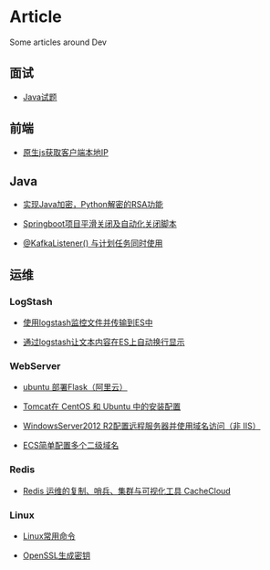 # Article
Some articles around Dev

## 面试

* [Java试题](https://carolcoral.github.io/Article/Interview/java)

## 前端
* [原生js获取客户端本地IP](https://carolcoral.github.io/Article/Web/%E5%8E%9F%E7%94%9Fjs%E8%8E%B7%E5%8F%96%E5%AE%A2%E6%88%B7%E7%AB%AF%E6%9C%AC%E5%9C%B0IP)


## Java
* [实现Java加密，Python解密的RSA功能](https://carolcoral.github.io/Article/JAVA/%E5%AE%9E%E7%8E%B0Java%E5%8A%A0%E5%AF%86%EF%BC%8CPython%E8%A7%A3%E5%AF%86%E7%9A%84RSA%E5%8A%9F%E8%83%BD)

* [Springboot项目平滑关闭及自动化关闭脚本](https://carolcoral.github.io/Article/JAVA/Springboot%E9%A1%B9%E7%9B%AE%E5%B9%B3%E6%BB%91%E5%85%B3%E9%97%AD%E5%8F%8A%E8%87%AA%E5%8A%A8%E5%8C%96%E5%85%B3%E9%97%AD%E8%84%9A%E6%9C%AC)

* [@KafkaListener() 与计划任务同时使用](https://carolcoral.github.io/Article/JAVA/%40KafkaListener()%20与计划任务同时使用)



## 运维
### LogStash
* [使用logstash监控文件并传输到ES中](https://carolcoral.github.io/Article/OAM/logstash/%E4%BD%BF%E7%94%A8logstash%E7%9B%91%E6%8E%A7%E6%96%87%E4%BB%B6%E5%B9%B6%E4%BC%A0%E8%BE%93%E5%88%B0ES%E4%B8%AD)

* [通过logstash让文本内容在ES上自动换行显示](https://carolcoral.github.io/Article/OAM/logstash/%E9%80%9A%E8%BF%87logstash%E8%AE%A9%E6%96%87%E6%9C%AC%E5%86%85%E5%AE%B9%E5%9C%A8ES%E4%B8%8A%E8%87%AA%E5%8A%A8%E6%8D%A2%E8%A1%8C%E6%98%BE%E7%A4%BA)

### WebServer
* [ubuntu 部署Flask（阿里云）](https://carolcoral.github.io/Article/OAM/Server/ubuntu%20%E9%83%A8%E7%BD%B2Flask%EF%BC%88%E9%98%BF%E9%87%8C%E4%BA%91%EF%BC%89)

* [Tomcat在 CentOS 和 Ubuntu 中的安装配置](https://carolcoral.github.io/Article/OAM/Server/Tomcat%E5%9C%A8%20CentOS%20%E5%92%8C%20Ubuntu%20%E4%B8%AD%E7%9A%84%E5%AE%89%E8%A3%85%E9%85%8D%E7%BD%AE)

* [WindowsServer2012 R2配置远程服务器并使用域名访问（非 IIS）](https://carolcoral.github.io/Article/OAM/Server/WindowsServer2012%20R2%E9%85%8D%E7%BD%AE%E8%BF%9C%E7%A8%8B%E6%9C%8D%E5%8A%A1%E5%99%A8%E5%B9%B6%E4%BD%BF%E7%94%A8%E5%9F%9F%E5%90%8D%E8%AE%BF%E9%97%AE%EF%BC%88%E9%9D%9E%20IIS%EF%BC%89)

* [ECS简单配置多个二级域名](https://carolcoral.github.io/Article/OAM/Server/ECS%E7%AE%80%E5%8D%95%E9%85%8D%E7%BD%AE%E5%A4%9A%E4%B8%AA%E4%BA%8C%E7%BA%A7%E5%9F%9F%E5%90%8D)

### Redis
* [Redis 运维的复制、哨兵、集群与可视化工具 CacheCloud](https://carolcoral.github.io/Article/OAM/Redis/Redis%20%E8%BF%90%E7%BB%B4%E7%9A%84%E5%A4%8D%E5%88%B6%E3%80%81%E5%93%A8%E5%85%B5%E3%80%81%E9%9B%86%E7%BE%A4%E4%B8%8E%E5%8F%AF%E8%A7%86%E5%8C%96%E5%B7%A5%E5%85%B7%20CacheCloud)

### Linux
* [Linux常用命令](https://carolcoral.github.io/Article/OAM/Linux/Linux)

* [OpenSSL生成密钥](https://carolcoral.github.io/Article/OAM/Linux/OpenSSL)

